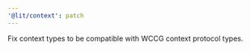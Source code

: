 ```yaml
---
'@lit/context': patch
---
```


Fix context types to be compatible with WCCG context protocol types.
